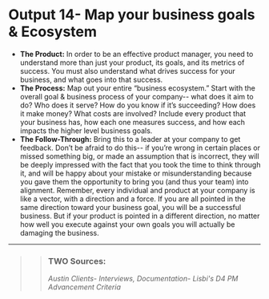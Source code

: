 # Output 14- Map your business goals & Ecosystem

- **The Product:** In order to be an effective product manager, you need to understand more than just your product, its goals, and its metrics of success. You must also understand what drives success for your business, and what goes into that success.
- **The Process:** Map out your entire “business ecosystem.” Start with the overall goal & business process of your company-- what does it aim to do? Who does it serve? How do you know if it’s succeeding? How does it make money? What costs are involved? Include every product that your business has, how each one measures success, and how each impacts the higher level business goals. 
- **The Follow-Through:** Bring this to a leader at your company to get feedback. Don’t be afraid to do this-- if you’re wrong in certain places or missed something big, or made an assumption that is incorrect, they will be deeply impressed with the fact that you took the time to think through it, and will be happy about your mistake or misunderstanding because you gave them the opportunity to bring you (and thus your team) into alignment. Remember, every individual and product at your company is like a vector, with a direction and a force. If you are all pointed in the same direction toward your business goal, you will be a successful business. But if your product is pointed in a different direction, no matter how well you execute against your own goals you will actually be damaging the business. 




---- 

>> ### TWO Sources: 
>> *Austin Clients- Interviews, Documentation- Lisbi's D4 PM Advancement Criteria*
